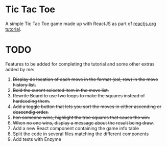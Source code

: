 # Tic Tac Toe
A simple Tic Tac Toe game made up with ReactJS as part of [reactjs.org tutorial](https://reactjs.org/tutorial/tutorial.html).

# TODO

Features to be added for completing the tutorial and some other extras added by me:

1. ~~Display de location of each move in the format (col, row) in the move history list.~~
2. ~~Bold the curent selected item in the move list.~~
3. ~~Rewrite Board to use two loops to make the squares instead of hardcoding them.~~
4. ~~Add a toggle button that lets you sort the moves in either ascending or descendig order.~~
5. ~~hen someone wins, highlight the tree squares that cause the win.~~
6. ~~When no one wins, display a message about the result being draw.~~
7. Add a new React component containing the game info table
8. Split the code in several files matching the different components
9. Add tests with Enzyme
